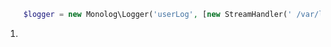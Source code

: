 ~~~~ php
    $logger = new Monolog\Logger('userLog', [new StreamHandler(' /var/log/user_access.log')]);
~~~~ 

1) 